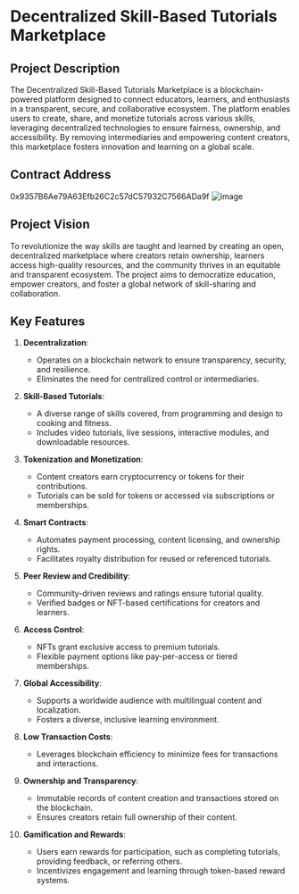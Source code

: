 # Decentralized Skill-Based Tutorials Marketplace

## Project Description
The Decentralized Skill-Based Tutorials Marketplace is a blockchain-powered platform designed to connect educators, learners, and enthusiasts in a transparent, secure, and collaborative ecosystem. The platform enables users to create, share, and monetize tutorials across various skills, leveraging decentralized technologies to ensure fairness, ownership, and accessibility. By removing intermediaries and empowering content creators, this marketplace fosters innovation and learning on a global scale.

## Contract Address
0x9357B6Ae79A63Efb26C2c57dC57932C7566ADa9f
![image](https://github.com/user-attachments/assets/309d950a-d3e5-46d6-93da-b66ff21c1edb)


## Project Vision
To revolutionize the way skills are taught and learned by creating an open, decentralized marketplace where creators retain ownership, learners access high-quality resources, and the community thrives in an equitable and transparent ecosystem. The project aims to democratize education, empower creators, and foster a global network of skill-sharing and collaboration.

## Key Features

1. **Decentralization**:
   - Operates on a blockchain network to ensure transparency, security, and resilience.
   - Eliminates the need for centralized control or intermediaries.

2. **Skill-Based Tutorials**:
   - A diverse range of skills covered, from programming and design to cooking and fitness.
   - Includes video tutorials, live sessions, interactive modules, and downloadable resources.

3. **Tokenization and Monetization**:
   - Content creators earn cryptocurrency or tokens for their contributions.
   - Tutorials can be sold for tokens or accessed via subscriptions or memberships.

4. **Smart Contracts**:
   - Automates payment processing, content licensing, and ownership rights.
   - Facilitates royalty distribution for reused or referenced tutorials.

5. **Peer Review and Credibility**:
   - Community-driven reviews and ratings ensure tutorial quality.
   - Verified badges or NFT-based certifications for creators and learners.

6. **Access Control**:
   - NFTs grant exclusive access to premium tutorials.
   - Flexible payment options like pay-per-access or tiered memberships.

7. **Global Accessibility**:
   - Supports a worldwide audience with multilingual content and localization.
   - Fosters a diverse, inclusive learning environment.

8. **Low Transaction Costs**:
   - Leverages blockchain efficiency to minimize fees for transactions and interactions.

9. **Ownership and Transparency**:
   - Immutable records of content creation and transactions stored on the blockchain.
   - Ensures creators retain full ownership of their content.

10. **Gamification and Rewards**:
    - Users earn rewards for participation, such as completing tutorials, providing feedback, or referring others.
    - Incentivizes engagement and learning through token-based reward systems.
